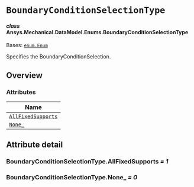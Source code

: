 # `BoundaryConditionSelectionType`

<a id="ansys.mechanical.stubs.v241.Ansys.Mechanical.DataModel.Enums.BoundaryConditionSelectionType"></a>

#### *class* Ansys.Mechanical.DataModel.Enums.BoundaryConditionSelectionType

Bases: [`enum.Enum`](https://docs.python.org/3/library/enum.html#enum.Enum)

Specifies the BoundaryConditionSelection.

<!-- !! processed by numpydoc !! -->

<a id="overview"></a>

## Overview

### Attributes

| Name |
| -------------------------------------------------------------------------- |
| [`AllFixedSupports`](#BoundaryConditionSelectionType.AllFixedSupports) |
| [`None_`](#BoundaryConditionSelectionType.None_) |

<a id="attribute-detail"></a>

## Attribute detail

<a id="BoundaryConditionSelectionType.AllFixedSupports"></a>

### BoundaryConditionSelectionType.AllFixedSupports *= 1*

<a id="BoundaryConditionSelectionType.None_"></a>

### BoundaryConditionSelectionType.None_ *= 0*


